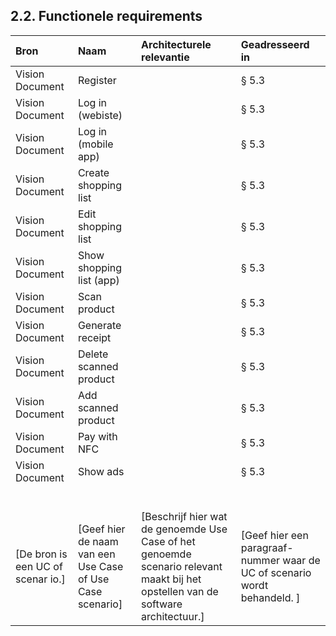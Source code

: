 ## 2.2. Functionele requirements


| Bron            | Naam                     | Architecturele relevantie    | Geadresseerd in |
|:----------------|:-------------------------|:-----------------------------|:----------------|
| Vision Document | Register                 |                              | &sect; 5.3      |
| Vision Document | Log in (webiste)         |                              | &sect; 5.3      |
| Vision Document | Log in (mobile app)      |                              | &sect; 5.3      |
| Vision Document | Create shopping list     |                              | &sect; 5.3      |
| Vision Document | Edit shopping list       |                              | &sect; 5.3      |
| Vision Document | Show shopping list (app) |                              | &sect; 5.3      |
| Vision Document | Scan product             |                              | &sect; 5.3      |
| Vision Document | Generate receipt         |                              | &sect; 5.3      |
| Vision Document | Delete scanned product   |                              | &sect; 5.3      |
| Vision Document | Add scanned product      |                              | &sect; 5.3      |
| Vision Document | Pay with NFC             |                              | &sect; 5.3      |
| Vision Document | Show ads                 |                              | &sect; 5.3      |
|  |  |  |  |
|  |  |  |  |
|  |  |  |  |
|  |  |  |  |
|  |  |  |  |
|  |  |  |  |
| [De bron is een UC of scenar io.] | [Geef hier de naam van een Use Case of Use Case scenario] | [Beschrijf hier wat de genoemde Use Case of het genoemde scenario relevant maakt bij het opstellen van de software architectuur.] | [Geef hier een paragraaf- nummer waar de UC of scenario wordt behandeld. ] |

